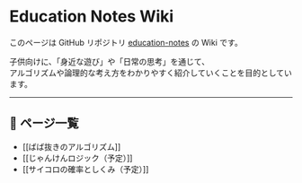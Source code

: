 # Education Notes Wiki

このページは GitHub リポジトリ [education-notes](https://github.com/pochang6/education-notes) の Wiki です。

子供向けに、「身近な遊び」や「日常の思考」を通じて、  
アルゴリズムや論理的な考え方をわかりやすく紹介していくことを目的としています。

---

## 🔽 ページ一覧

- [[ばば抜きのアルゴリズム]]
- [[じゃんけんロジック（予定）]]
- [[サイコロの確率としくみ（予定）]]
